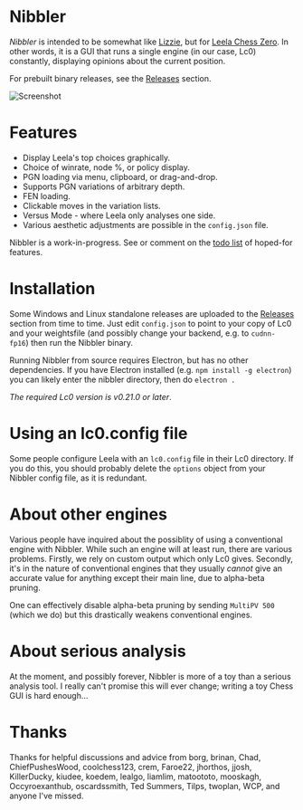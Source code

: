 # Nibbler

*Nibbler* is intended to be somewhat like [Lizzie](https://github.com/featurecat/lizzie), but for [Leela Chess Zero](https://github.com/LeelaChessZero/lc0). In other words, it is a GUI that runs a single engine (in our case, Lc0) constantly, displaying opinions about the current position.

For prebuilt binary releases, see the [Releases](https://github.com/fohristiwhirl/nibbler/releases) section.

![Screenshot](https://user-images.githubusercontent.com/16438795/60089290-10f58780-9738-11e9-828a-6ebac5366376.png)

# Features

* Display Leela's top choices graphically.
* Choice of winrate, node %, or policy display.
* PGN loading via menu, clipboard, or drag-and-drop.
* Supports PGN variations of arbitrary depth.
* FEN loading.
* Clickable moves in the variation lists.
* Versus Mode - where Leela only analyses one side.
* Various aesthetic adjustments are possible in the `config.json` file.

Nibbler is a work-in-progress. See or comment on the [todo list](https://github.com/fohristiwhirl/nibbler/issues/10) of hoped-for features.

# Installation

Some Windows and Linux standalone releases are uploaded to the [Releases](https://github.com/fohristiwhirl/nibbler/releases) section from time to time. Just edit `config.json` to point to your copy of Lc0 and your weightsfile (and possibly change your backend, e.g. to `cudnn-fp16`) then run the Nibbler binary.

Running Nibbler from source requires Electron, but has no other dependencies. If you have Electron installed (e.g. `npm install -g electron`) you can likely enter the nibbler directory, then do `electron .`

*The required Lc0 version is v0.21.0 or later*. <!-- because we need `LogLiveStats` which was introduced in that version. -->

# Using an lc0.config file

Some people configure Leela with an `lc0.config` file in their Lc0 directory. If you do this, you should probably delete the `options` object from your Nibbler config file, as it is redundant.

# About other engines

Various people have inquired about the possiblity of using a conventional engine with Nibbler. While such an engine will at least run, there are various problems. Firstly, we rely on custom output which only Lc0 gives. Secondly, it's in the nature of conventional engines that they usually *cannot* give an accurate value for anything except their main line, due to alpha-beta pruning.

One can effectively disable alpha-beta pruning by sending `MultiPV 500` (which we do) but this drastically weakens conventional engines.

# About serious analysis

At the moment, and possibly forever, Nibbler is more of a toy than a serious analysis tool. I really can't promise this will ever change; writing a toy Chess GUI is hard enough...

# Thanks

Thanks for helpful discussions and advice from borg, brinan, Chad, ChiefPushesWood, coolchess123, crem, Faroe22, jhorthos, jjosh, KillerDucky, kiudee, koedem, lealgo, liamlim, matoototo, mooskagh, Occyroexanthub, oscardssmith, Ted Summers, Tilps, twoplan, WCP, and anyone I've missed.
